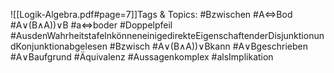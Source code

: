 
![[Logik-Algebra.pdf#page=7]]Tags & Topics:
   #Bzwischen
   #A⇔Bod
   #A∨(B∧A))∨B
   #a⇔boder
   #Doppelpfeil
   #AusdenWahrheitstafelnkönneneinigedirekteEigenschaftenderDisjunktionundKonjunktionabgelesen
   #Bzwisch
   #A∨(B∧A))∨Bkann
   #A∨Bgeschrieben
   #A∨Baufgrund
   #Äquivalenz
   #Aussagenkomplex
   #alsImplikation